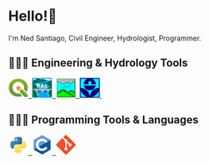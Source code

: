 # Hello!🩵
I'm Ned Santiago, Civil Engineer, Hydrologist, Programmer.

## 👷🏽‍♂️ Engineering & Hydrology Tools
<div>
    <a href="https://en.wikipedia.org/wiki/QGIS">
        <img src="docs\icons\qgis_icon.svg" title="QGIS" alt="QGIS" width="40" height="40"/>&nbsp;
    </a>
    <a href="https://en.wikipedia.org/wiki/HEC-RAS">
        <img src="docs\icons\RASDOCS.png" title="HEC-RAS" alt="HEC-RAS" width="40" height="40"/>&nbsp;
    </a>
    <a href="https://en.wikipedia.org/wiki/HEC-HMS">
        <img src="docs\icons\HMSDOCS.png" title="HEC-HMS" alt="HEC-HMS" width="40" height="40"/>&nbsp;
    </a>
    <a href="https://en.wikipedia.org/wiki/Storm_Water_Management_Model">
        <img src="docs\icons\swmm-custom.svg" title="EPA-SWMM" alt="EPA-SWMM" width="40" height="40"/>&nbsp;
    </a>
</div>


## 👨🏽‍💻 Programming Tools & Languages
<div>
    <a href="https://en.wikipedia.org/wiki/Python_(programming_language)">
        <img src="docs\icons\python-original.svg" title="Python" alt="Python" width="40" height="40"/>&nbsp;
    </a>
        <a href="https://en.wikipedia.org/wiki/C_(programming_language)">
    <img src="docs\icons\c-original.svg" title="C" alt="C" width="40" height="40"/>&nbsp;
    </a>
        <a href="https://en.wikipedia.org/wiki/Git">
    <img src="docs\icons\git-original.svg" title="Git" alt="Git" width="40" height="40"/>
    </a>
</div>